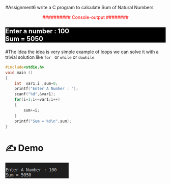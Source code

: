 #Assignment6
write a C program to calculate Sum of Natural Numbers 

<p style =" color : red; text-align :center ">########## Console-output ########</p>

### <p style ="color : white; background-color : black ;text-align : left ; font-size:20px " >Enter a number : 100  <br> Sum = 5050 </p> 

#The Idea 
the idea is very simple example of loops 
we can solve it with a trivial solution like `for ` or `while` or `dowhile` 
``` c
#include<stdio.h>
void main ()
{
    int  var1,i ,sum=0;
    printf("Enter A Number : ");
    scanf("%d",&var1);
    for(i=1;i<=var1;i++)
    {
        sum+=i;
    }
    printf("Sum = %d\n",sum);
}
```
# :writing_hand: Demo 
![image_demo](./s.png)
